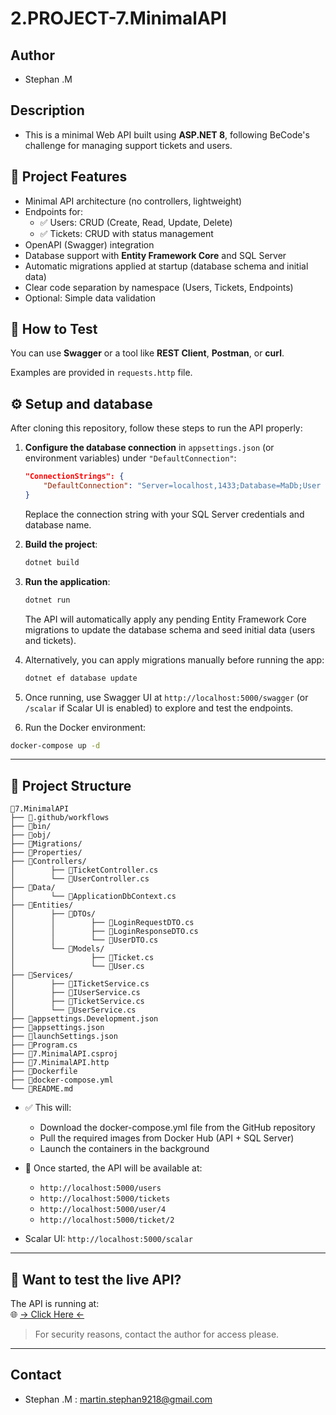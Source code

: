 ﻿# 2.PROJECT-7.MinimalAPI

## Author
- Stephan .M

## Description
- This is a minimal Web API built using **ASP.NET 8**, following BeCode's challenge for managing support tickets and users.

## 🚀 Project Features

- Minimal API architecture (no controllers, lightweight)
- Endpoints for:
  - ✅ Users: CRUD (Create, Read, Update, Delete)
  - ✅ Tickets: CRUD with status management
- OpenAPI (Swagger) integration
- Database support with **Entity Framework Core** and SQL Server
- Automatic migrations applied at startup (database schema and initial data)
- Clear code separation by namespace (Users, Tickets, Endpoints)
- Optional: Simple data validation

## 🧪 How to Test

You can use **Swagger** or a tool like **REST Client**, **Postman**, or **curl**.

Examples are provided in `requests.http` file.

## ⚙️ Setup and database

After cloning this repository, follow these steps to run the API properly:

1. **Configure the database connection** in `appsettings.json` (or environment variables) under `"DefaultConnection"`:
   ```json
   "ConnectionStrings": {
       "DefaultConnection": "Server=localhost,1433;Database=MaDb;User Id=sa;Password=YourPassword;TrustServerCertificate=True;"
   }
   ```
   Replace the connection string with your SQL Server credentials and database name.

2. **Build the project**:
   ```bash
   dotnet build
   ```

3. **Run the application**:
   ```bash
   dotnet run
   ```
   The API will automatically apply any pending Entity Framework Core migrations to update the database schema and seed initial data (users and tickets).

4. Alternatively, you can apply migrations manually before running the app:
   ```bash
   dotnet ef database update
   ```

5. Once running, use Swagger UI at `http://localhost:5000/swagger` (or `/scalar` if Scalar UI is enabled) to explore and test the endpoints.


6. Run the Docker environment:
```bash
docker-compose up -d
```
---

## 📂 Project Structure
```plaintext
📁7.MinimalAPI
├── 📁.github/workflows
├── 📁bin/
├── 📁obj/
├── 📁Migrations/
├── 📁Properties/
├── 📁Controllers/
│        ├── 📄TicketController.cs
│        └── 📄UserController.cs
├── 📁Data/
│        └── 📄ApplicationDbContext.cs
├── 📁Entities/
│        ├── 📁DTOs/
│        │        ├── 📄LoginRequestDTO.cs
│        │        ├── 📄LoginResponseDTO.cs
│        │        └── 📄UserDTO.cs
│        └── 📁Models/
│                 ├── 📄Ticket.cs
│                 └── 📄User.cs
├── 📁Services/
│        ├── 📄ITicketService.cs
│        ├── 📄IUserService.cs
│        ├── 📄TicketService.cs
│        └── 📄UserService.cs
├── 📄appsettings.Development.json
├── 📄appsettings.json
├── 📄launchSettings.json
├── 📄Program.cs
├── 📄7.MinimalAPI.csproj
├── 📄7.MinimalAPI.http
├── 📄Dockerfile
├── 📄docker-compose.yml
└── 📄README.md
```

- ✅ This will:
  - Download the docker-compose.yml file from the GitHub repository
  - Pull the required images from Docker Hub (API + SQL Server)
  - Launch the containers in the background

- 🔗 Once started, the API will be available at:
  - `http://localhost:5000/users`
  - `http://localhost:5000/tickets`
  - `http://localhost:5000/user/4`
  - `http://localhost:5000/ticket/2`

- Scalar UI: `http://localhost:5000/scalar`

---

## 💬 Want to test the live API?

The API is running at:  
🌐 [→ Click Here ←](http://217.145.72.16:5000/scalar)

> For security reasons, contact the author for access please.

---

## Contact
- Stephan .M : martin.stephan9218@gmail.com

